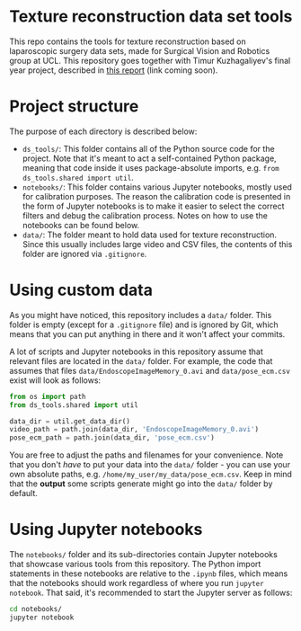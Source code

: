 # Texture reconstruction data set tools

This repo contains the tools for texture reconstruction based on laparoscopic surgery data sets, made for Surgical 
Vision and Robotics group at UCL. This repository goes together with Timur Kuzhagaliyev's final year project, 
described in [this report](#) (link coming soon).


# Project structure

The purpose of each directory is described below:

* `ds_tools/`: This folder contains all of the Python source code for the project. Note that it's meant to act a 
self-contained Python package, meaning that code inside it uses package-absolute imports, e.g. 
`from ds_tools.shared import util`.
* `notebooks/`: This folder contains various Jupyter notebooks, mostly used for calibration purposes. The reason the 
calibration code is presented in the form of Jupyter notebooks is to make it easier to select the correct filters and
 debug the calibration process. Notes on how to use the notebooks can be found below.
* `data/`: The folder meant to hold data used for texture reconstruction. Since this usually includes large video and
 CSV files, the contents of this folder are ignored via `.gitignore`. 

# Using custom data

As you might have noticed, this repository includes a `data/` folder. This folder is empty (except for a `.gitignore`
file) and is ignored by Git, which means that you can put anything in there and it won't affect your commits.

A lot of scripts and Jupyter notebooks in this repository assume that relevant files are located in the `data/` folder.
For example, the code that assumes that files `data/EndoscopeImageMemory_0.avi` and `data/pose_ecm.csv` exist will look
as follows:

```python
from os import path
from ds_tools.shared import util

data_dir = util.get_data_dir()
video_path = path.join(data_dir, 'EndoscopeImageMemory_0.avi')
pose_ecm_path = path.join(data_dir, 'pose_ecm.csv')
```

You are free to adjust the paths and filenames for your convenience. Note that you don't *have* to put your data into 
the `data/` folder - you can use your own absolute paths, e.g. `/home/my_user/my_data/pose_ecm.csv`. Keep in mind 
that the **output** some scripts generate might go into the `data/` folder by default.


# Using Jupyter notebooks

The `notebooks/` folder and its sub-directories contain Jupyter notebooks that showcase various tools from this 
repository. The Python import statements in these notebooks are relative to the `.ipynb` files, which means that the 
notebooks should work regardless of where you run `jupyter notebook`. That said, it's recommended to start the 
Jupyter server as follows:
```bash
cd notebooks/
jupyter notebook
```

